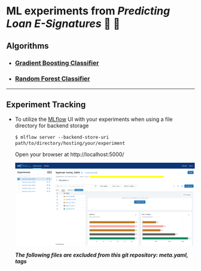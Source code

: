 # ML experiments from _Predicting Loan E-Signatures_ 🧪 🤖

## Algorithms

- ### [Gradient Boosting Classifier](./mlflow_gbc/README.md)

- ### [Random Forest Classifier](./mlflow_rfc/README.MD)

---

## Experiment Tracking

- To utilize the [MLflow](https://mlflow.org/) UI with your experiments when using a file directory for backend storage

  ```
  $ mlflow server --backend-store-uri path/to/directory/hosting/your/experiment
  ```

  Open your browser at http://localhost:5000/

  <img src="../../images/mlflow-ui.png" width="800">

  **_The following files are excluded from this git repository: meta.yaml, tags_**
